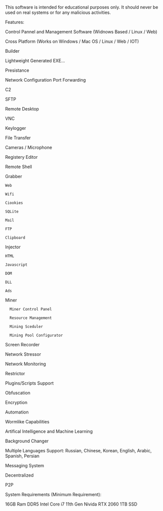 This software is intended for educational purposes only. It should never be used on real systems or for any malicious activities.



Features:

Control Pannel and Management Software (Widnows Based / Linux / Web) 

Cross Platform (Works on Windows / Mac OS / Linux / Web / IOT) 

Builder 

Lightweight Generated EXE...

Presistance

Network Configuration
              Port Forwarding
              
              

C2

SFTP

Remote Desktop 

VNC

Keylogger

File Transfer

Cameras / Microphone

Registery Editor

Remote Shell

Grabber

    Web
    
    Wifi
    
    Ciookies
    
    SQLite 
    
    Mail

    FTP
    
    Clipboard
    
    
Injector

    HTML
    
    Javascript
    
    DOM
    
    DLL
    
    Ads
    

Miner

      Miner Control Panel 
      
      Resource Management 
      
      Mining Sceduler 
      
      Mining Pool Configurator 
  

  



Screen Recorder 

Network Stressor

Network Monitoring

Restrictor

Plugins/Scripts Support

Obfuscation 

Encryption

Automation

Wormlike Capabilities 

Artifical Intelligence and Machine Learning 

Background Changer

Multiple Languages Support: Russian, Chinese, Korean, English, Arabic, Spanish, Persian

Messaging System

Decentralized 

P2P


System Requirements (Minimum Requirement):

16GB Ram DDR5
Intel Core i7 11th Gen 
Nivida RTX 2060
1TB SSD 






